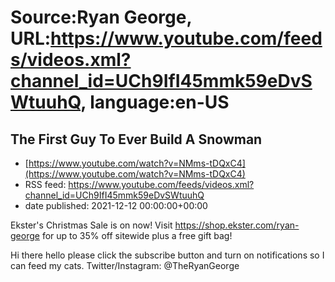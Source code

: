 # Source:Ryan George, URL:https://www.youtube.com/feeds/videos.xml?channel_id=UCh9IfI45mmk59eDvSWtuuhQ, language:en-US

## The First Guy To Ever Build A Snowman
 - [https://www.youtube.com/watch?v=NMms-tDQxC4](https://www.youtube.com/watch?v=NMms-tDQxC4)
 - RSS feed: https://www.youtube.com/feeds/videos.xml?channel_id=UCh9IfI45mmk59eDvSWtuuhQ
 - date published: 2021-12-12 00:00:00+00:00

Ekster's Christmas Sale is on now! Visit https://shop.ekster.com/ryan-george for up to 35% off sitewide plus a free gift bag!

Hi there hello please click the subscribe button and turn on notifications so I can feed my cats.
Twitter/Instagram: @TheRyanGeorge

